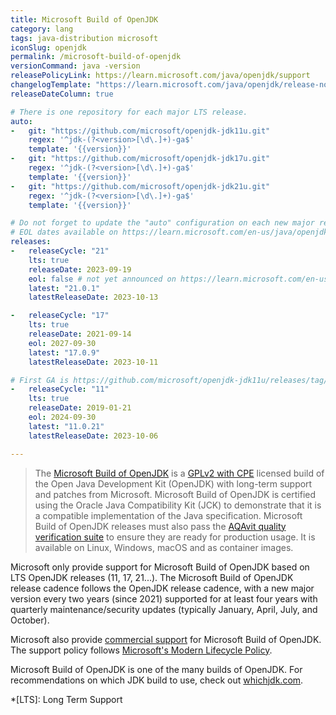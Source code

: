 ```yaml
---
title: Microsoft Build of OpenJDK
category: lang
tags: java-distribution microsoft
iconSlug: openjdk
permalink: /microsoft-build-of-openjdk
versionCommand: java -version
releasePolicyLink: https://learn.microsoft.com/java/openjdk/support
changelogTemplate: "https://learn.microsoft.com/java/openjdk/release-notes#openjdk-{{'__RELEASE_CYCLE__'|replace:'.',''}}"
releaseDateColumn: true

# There is one repository for each major LTS release.
auto:
-   git: "https://github.com/microsoft/openjdk-jdk11u.git"
    regex: '^jdk-(?<version>[\d\.]+)-ga$'
    template: '{{version}}'
-   git: "https://github.com/microsoft/openjdk-jdk17u.git"
    regex: '^jdk-(?<version>[\d\.]+)-ga$'
    template: '{{version}}'
-   git: "https://github.com/microsoft/openjdk-jdk21u.git"
    regex: '^jdk-(?<version>[\d\.]+)-ga$'
    template: '{{version}}'

# Do not forget to update the "auto" configuration on each new major release.
# EOL dates available on https://learn.microsoft.com/en-us/java/openjdk/support#release-and-servicing-roadmap
releases:
-   releaseCycle: "21"
    lts: true
    releaseDate: 2023-09-19
    eol: false # not yet announced on https://learn.microsoft.com/en-us/java/openjdk/support#release-and-servicing-roadmap
    latest: "21.0.1"
    latestReleaseDate: 2023-10-13

-   releaseCycle: "17"
    lts: true
    releaseDate: 2021-09-14
    eol: 2027-09-30
    latest: "17.0.9"
    latestReleaseDate: 2023-10-11

# First GA is https://github.com/microsoft/openjdk-jdk11u/releases/tag/jdk-11.0.2-ga
-   releaseCycle: "11"
    lts: true
    releaseDate: 2019-01-21
    eol: 2024-09-30
    latest: "11.0.21"
    latestReleaseDate: 2023-10-06

---
```


> The [Microsoft Build of OpenJDK](https://learn.microsoft.com/java/openjdk/) is a [GPLv2 with CPE](https://openjdk.java.net/legal/gplv2+ce.html)
> licensed build of the Open Java Development Kit (OpenJDK) with long-term support and patches from
> Microsoft. Microsoft Build of OpenJDK is certified using the Oracle Java Compatibility Kit (JCK)
> to demonstrate that it is a compatible implementation of the Java specification. Microsoft Build
> of OpenJDK releases must also pass the [AQAvit quality verification suite](https://adoptium.net/aqavit/)
> to ensure they are ready for production usage. It is available on Linux, Windows, macOS and as
> container images.

Microsoft only provide support for Microsoft Build of OpenJDK based on LTS OpenJDK releases (11, 17,
21...). The Microsoft Build of OpenJDK release cadence follows the OpenJDK release cadence, with a
new major version every two years (since 2021) supported for at least four years with quarterly
maintenance/security updates (typically January, April, July, and October).

Microsoft also provide [commercial support](https://learn.microsoft.com/java/openjdk/support#commercial-support)
for Microsoft Build of OpenJDK. The support policy follows [Microsoft's Modern Lifecycle
Policy](https://learn.microsoft.com/lifecycle/policies/modern).

Microsoft Build of OpenJDK is one of the many builds of OpenJDK. For recommendations on which JDK
build to use, check out [whichjdk.com](https://whichjdk.com/#microsoft-build-of-openjdk).

*[LTS]: Long Term Support
